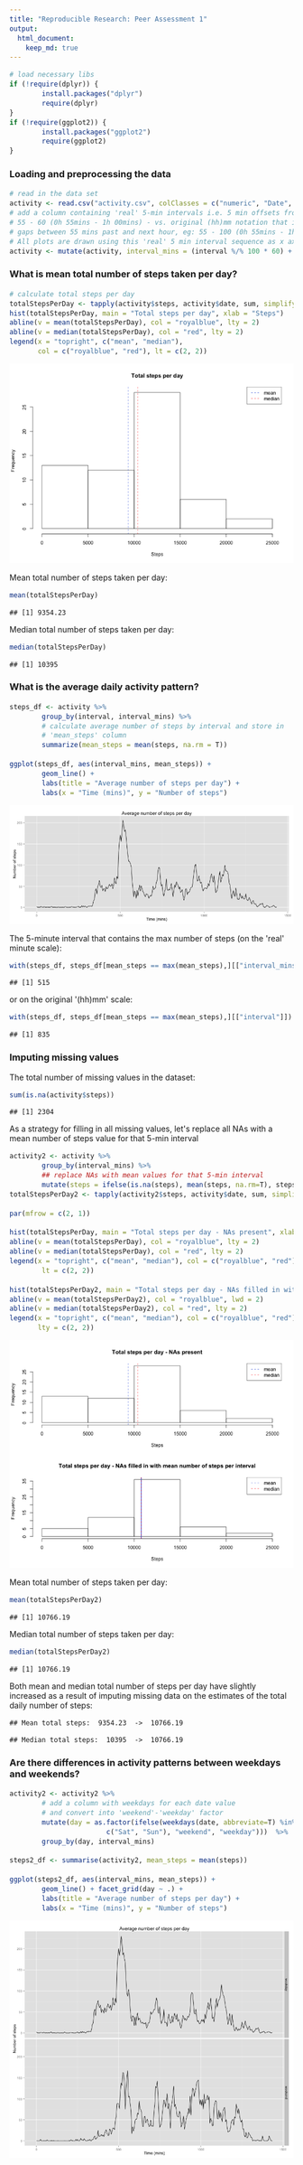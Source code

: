```yaml
---
title: "Reproducible Research: Peer Assessment 1"
output: 
  html_document:
    keep_md: true
--- 
```



```r
# load necessary libs
if (!require(dplyr)) {
        install.packages("dplyr")
        require(dplyr)
}
if (!require(ggplot2)) {
        install.packages("ggplot2")
        require(ggplot2)
}
```
### Loading and preprocessing the data

```r
# read in the data set
activity <- read.csv("activity.csv", colClasses = c("numeric", "Date", "numeric"))
# add a column containing 'real' 5-min intervals i.e. 5 min offsets from 0, eg:
# 55 - 60 (0h 55mins - 1h 00mins) - vs. original (hh)mm notation that introduces 
# gaps between 55 mins past and next hour, eg: 55 - 100 (0h 55mins - 1h 00mins).
# All plots are drawn using this 'real' 5 min interval sequence as x axis.
activity <- mutate(activity, interval_mins = (interval %/% 100 * 60) + interval %% 100)
```

### What is mean total number of steps taken per day?

```r
# calculate total steps per day
totalStepsPerDay <- tapply(activity$steps, activity$date, sum, simplify=T, na.rm=T)
hist(totalStepsPerDay, main = "Total steps per day", xlab = "Steps")
abline(v = mean(totalStepsPerDay), col = "royalblue", lty = 2)
abline(v = median(totalStepsPerDay), col = "red", lty = 2)
legend(x = "topright", c("mean", "median"), 
       col = c("royalblue", "red"), lt = c(2, 2))
```

![plot of chunk unnamed-chunk-3](figure/unnamed-chunk-3-1.png) 

Mean total number of steps taken per day:

```r
mean(totalStepsPerDay)
```

```
## [1] 9354.23
```


Median total number of steps taken per day:

```r
median(totalStepsPerDay)
```

```
## [1] 10395
```

### What is the average daily activity pattern?

```r
steps_df <- activity %>%
        group_by(interval, interval_mins) %>%
        # calculate average number of steps by interval and store in 
        # 'mean_steps' column
        summarize(mean_steps = mean(steps, na.rm = T))

ggplot(steps_df, aes(interval_mins, mean_steps)) + 
        geom_line() +
        labs(title = "Average number of steps per day") +
        labs(x = "Time (mins)", y = "Number of steps")
```

![plot of chunk unnamed-chunk-6](figure/unnamed-chunk-6-1.png) 

The 5-minute interval that contains the max number of steps (on the 'real' minute scale):


```r
with(steps_df, steps_df[mean_steps == max(mean_steps),][["interval_mins"]])
```

```
## [1] 515
```

or on the original '(hh)mm' scale: 


```r
with(steps_df, steps_df[mean_steps == max(mean_steps),][["interval"]])
```

```
## [1] 835
```

### Imputing missing values

The total number of missing values in the dataset:

```r
sum(is.na(activity$steps))
```

```
## [1] 2304
```

As a strategy for filling in all missing values, let's replace all NAs with a
mean number of steps value for that 5-min interval


```r
activity2 <- activity %>%
        group_by(interval_mins) %>%
        ## replace NAs with mean values for that 5-min interval
        mutate(steps = ifelse(is.na(steps), mean(steps, na.rm=T), steps))
totalStepsPerDay2 <- tapply(activity2$steps, activity$date, sum, simplify=T)

par(mfrow = c(2, 1))

hist(totalStepsPerDay, main = "Total steps per day - NAs present", xlab = "Steps")
abline(v = mean(totalStepsPerDay), col = "royalblue", lty = 2)
abline(v = median(totalStepsPerDay), col = "red", lty = 2)
legend(x = "topright", c("mean", "median"), col = c("royalblue", "red"),
        lt = c(2, 2))

hist(totalStepsPerDay2, main = "Total steps per day - NAs filled in with mean number of steps per interval", xlab = "Steps")
abline(v = mean(totalStepsPerDay2), col = "royalblue", lwd = 2)
abline(v = median(totalStepsPerDay2), col = "red", lty = 2)
legend(x = "topright", c("mean", "median"), col = c("royalblue", "red"),
       lty = c(2, 2))
```

![plot of chunk unnamed-chunk-10](figure/unnamed-chunk-10-1.png) 

Mean total number of steps taken per day:

```r
mean(totalStepsPerDay2)
```

```
## [1] 10766.19
```

Median total number of steps taken per day:

```r
median(totalStepsPerDay2)
```

```
## [1] 10766.19
```

Both mean and median total number of steps per day have slightly increased as a result of  imputing missing data on the estimates of the total daily number of steps:


```
## Mean total steps:  9354.23  ->  10766.19
```

```
## Median total steps:  10395  ->  10766.19
```

### Are there differences in activity patterns between weekdays and weekends?


```r
activity2 <- activity2 %>%
        # add a column with weekdays for each date value
        # and convert into 'weekend'-'weekday' factor
        mutate(day = as.factor(ifelse(weekdays(date, abbreviate=T) %in% 
                        c("Sat", "Sun"), "weekend", "weekday")))  %>%               
        group_by(day, interval_mins)

steps2_df <- summarise(activity2, mean_steps = mean(steps))

ggplot(steps2_df, aes(interval_mins, mean_steps)) + 
        geom_line() + facet_grid(day ~ .) + 
        labs(title = "Average number of steps per day") +
        labs(x = "Time (mins)", y = "Number of steps")
```

![plot of chunk unnamed-chunk-14](figure/unnamed-chunk-14-1.png) 
